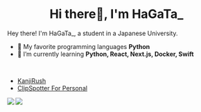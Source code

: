 <h1 align="center">Hi there👋, I'm HaGaTa_</h1>

Hey there! I'm HaGaTa_, a student in a Japanese University.

- 📖 My favorite programming languages **Python**
- 🌱 I’m currently learning **Python, React, Next.js, Docker, Swift**
<br>

- <a href="https://github.com/hagatasdelus/KanjiRush.git">KanjiRush</a>
- <a href="https://github.com/hagatasdelus/ClipSpotter_for_personal.git">ClipSpotter For Personal</a>

<div>
<a href="https://github.com/anuraghazra/github-readme-stats">
  <img align="left" src="https://github-readme-stats.vercel.app/api/top-langs/?username=hagatasdelus&show_icons=true&theme=tokyonight&count_private=true"/>
</a>
<a href="https://github.com/anuraghazra/github-readme-stats">
  <img align="left" src="https://github-readme-stats.vercel.app/api?username=hagatasdelus&count_private=true&show_icons=true&theme=tokyonight&line_height=40" />
</a>
</div>
